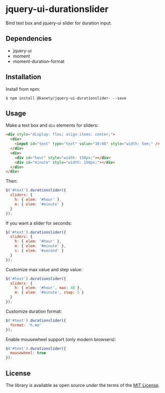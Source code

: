 # jquery-ui-durationslider

Bind text box and jquery-ui slider for duration input.

## Dependencies

* jquery-ui
* moment
* moment-duration-format

## Installation

Install from npm:

    $ npm install @kanety/jquery-ui-durationslider- --save

## Usage

Make a text box and `div` elements for sliders:

```html
<div style="display: flex; align-items: center;">
  <div>
    <input id="text" type="text" value="10:08" style="width: 5em;" />
  </div>
  <div>
    <div id="hour" style="width: 150px;"></div>
    <div id="minute" style="width: 150px;"></div>
  </div>
</div>
```

Then:

```javascript
$('#text').durationslider({
  sliders: {
    h: { elem: '#hour' },
    m: { elem: '#minute' }
  }
});
```

If you want a slider for seconds:

```javascript
$('#text').durationslider({
  sliders: {
    h: { elem: '#hour' },
    m: { elem: '#minute' },
    s: { elem: '#second' }
  }
});
```

Customize max value and step value:

```javascript
$('#text').durationslider({
  sliders: {
    h: { elem: '#hour', max: 48 },
    m: { elem: '#minute', step: 5 }
  }
});
```

Customize duration format:

```javascript
$('#text').durationslider({
  format: 'h.mm'
});
```

Enable mousewheel support (only modern browsers):

```javascript
$('#text').durationslider({
  mousewheel: true
});
```

## License

The library is available as open source under the terms of the [MIT License](http://opensource.org/licenses/MIT).

